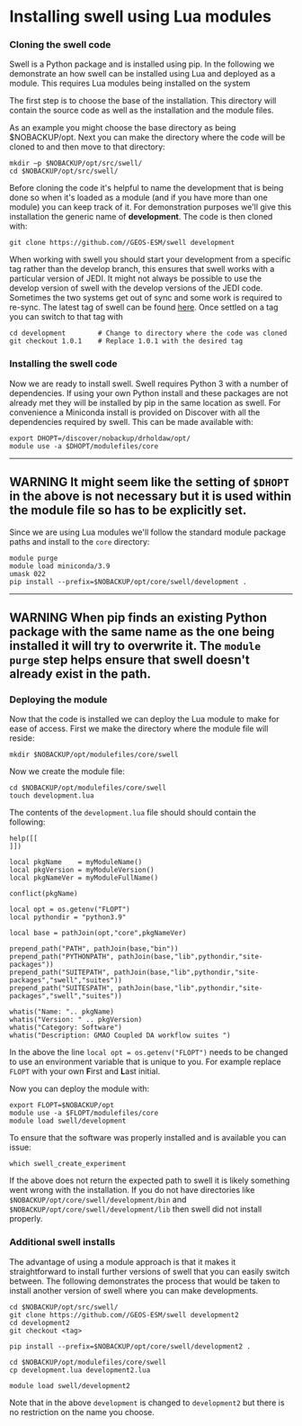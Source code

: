 # Installing swell using Lua modules

### Cloning the swell code

Swell is a Python package and is installed using pip. In the following we demonstrate an how swell
can be installed using Lua and deployed as a module. This requires Lua modules being installed on
the system

The first step is to choose the base of the installation. This directory will contain the source
code as well as the installation and the module files.

As an example you might choose the base directory as being $NOBACKUP/opt. Next you can make the
directory where the code will be cloned to and then move to that directory:

```
mkdir –p $NOBACKUP/opt/src/swell/
cd $NOBACKUP/opt/src/swell/
```

Before cloning the code it's helpful to name the development that is being done so when it's loaded
as a module (and if you have more than one module) you can keep track of it. For demonstration
purposes we'll give this installation the generic name of **development**.  The code is then cloned
with:

```
git clone https://github.com//GEOS-ESM/swell development
```

When working with swell you should start your development from a specific tag rather than the
develop branch, this ensures that swell works with a particular version of JEDI. It might not always
be possible to use the develop version of swell with the develop versions of the JEDI code.
Sometimes the two systems get out of sync and some work is required to re-sync. The latest tag of
swell can be found [here](stable.md). Once settled on a tag you can switch to that tag with

```
cd development        # Change to directory where the code was cloned
git checkout 1.0.1    # Replace 1.0.1 with the desired tag
```

### Installing the swell code

Now we are ready to install swell. Swell requires Python 3 with a number of dependencies. If using
your own Python install and these packages are not already met they will be installed by pip in the
same location as swell. For convenience a Miniconda install is provided on Discover with all the
dependencies required by swell. This can be made available with:

```
export DHOPT=/discover/nobackup/drholdaw/opt/
module use -a $DHOPT/modulefiles/core
```

---
**WARNING**
It might seem like the setting of `$DHOPT` in the above is not necessary but it is used within the
module file so has to be explicitly set.
---

Since we are using Lua modules we'll follow the standard module package paths and install to the
`core` directory:

```
module purge
module load miniconda/3.9
umask 022
pip install --prefix=$NOBACKUP/opt/core/swell/development .
```

---
**WARNING**
When pip finds an existing Python package with the same name as the one being installed it will try
to overwrite it. The `module purge` step helps ensure that swell doesn't already exist in the path.
---

### Deploying the module

Now that the code is installed we can deploy the Lua module to make for ease of access. First we
make the directory where the module file will reside:

```
mkdir $NOBACKUP/opt/modulefiles/core/swell
```

Now we create the module file:

```
cd $NOBACKUP/opt/modulefiles/core/swell
touch development.lua
```

The contents of the `development.lua` file should should contain the following:

```
help([[
]])

local pkgName    = myModuleName()
local pkgVersion = myModuleVersion()
local pkgNameVer = myModuleFullName()

conflict(pkgName)

local opt = os.getenv("FLOPT")
local pythondir = "python3.9"

local base = pathJoin(opt,"core",pkgNameVer)

prepend_path("PATH", pathJoin(base,"bin"))
prepend_path("PYTHONPATH", pathJoin(base,"lib",pythondir,"site-packages"))
prepend_path("SUITEPATH", pathJoin(base,"lib",pythondir,"site-packages","swell","suites"))
prepend_path("SUITESPATH", pathJoin(base,"lib",pythondir,"site-packages","swell","suites"))

whatis("Name: ".. pkgName)
whatis("Version: " .. pkgVersion)
whatis("Category: Software")
whatis("Description: GMAO Coupled DA workflow suites ")
```

In the above the line `local opt = os.getenv("FLOPT")` needs to be changed to use an environment
variable that is unique to you. For example replace `FLOPT` with your own **F**irst and **L**ast
initial.

Now you can deploy the module with:

```
export FLOPT=$NOBACKUP/opt
module use -a $FLOPT/modulefiles/core
module load swell/development
```

To ensure that the software was properly installed and is available you can issue:

```
which swell_create_experiment
```

If the above does not return the expected path to swell it is likely something went wrong with the
installation. If you do not have directories like `$NOBACKUP/opt/core/swell/development/bin` and
`$NOBACKUP/opt/core/swell/development/lib` then swell did not install properly.

### Additional swell installs

The advantage of using a module approach is that it makes it straightforward to install further
versions of swell that you can easily switch between. The following demonstrates the process that
would be taken to install another version of swell where you can make developments.

```
cd $NOBACKUP/opt/src/swell/
git clone https://github.com//GEOS-ESM/swell development2
cd development2
git checkout <tag>

pip install --prefix=$NOBACKUP/opt/core/swell/development2 .

cd $NOBACKUP/opt/modulefiles/core/swell
cp development.lua development2.lua

module load swell/development2
```

Note that in the above `development` is changed to `development2` but there is no restriction on the
name you choose.
